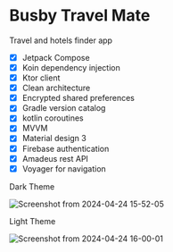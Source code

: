 # Busby Travel Mate
Travel and hotels finder app

- [x] Jetpack Compose
- [x] Koin dependency injection
- [x] Ktor client
- [x] Clean architecture
- [x] Encrypted shared preferences
- [x] Gradle version catalog
- [x] kotlin coroutines
- [x] MVVM
- [x] Material design 3
- [x] Firebase authentication
- [x] Amadeus rest API
- [x] Voyager for navigation

Dark Theme

![Screenshot from 2024-04-24 15-52-05](https://github.com/steve1rm/busbytravelmate/assets/14260802/5357f12c-54c3-4b27-b67f-264df9102fa9)

Light Theme

![Screenshot from 2024-04-24 16-00-01](https://github.com/steve1rm/busbytravelmate/assets/14260802/6fe18ac3-5016-436b-a6ee-ccfba3315212)


